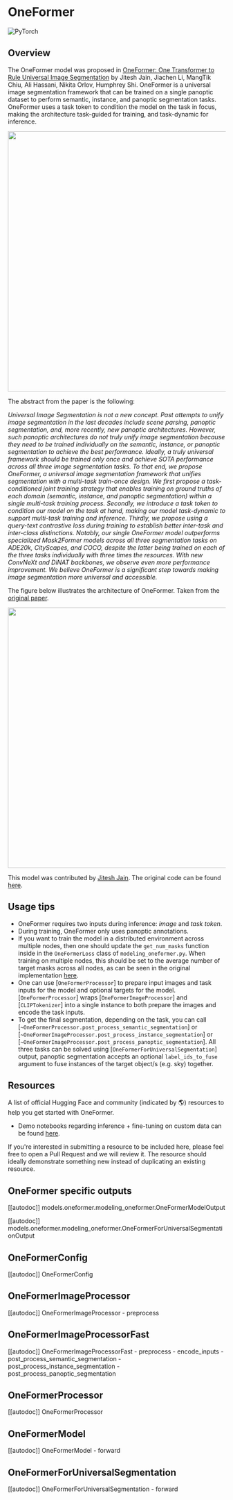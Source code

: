 <!--Copyright 2022 The HuggingFace Team. All rights reserved.

Licensed under the Apache License, Version 2.0 (the "License"); you may not use this file except in compliance with
the License. You may obtain a copy of the License at

http://www.apache.org/licenses/LICENSE-2.0

Unless required by applicable law or agreed to in writing, software distributed under the License is distributed on
an "AS IS" BASIS, WITHOUT WARRANTIES OR CONDITIONS OF ANY KIND, either express or implied. See the License for the
specific language governing permissions and limitations under the License.

⚠️ Note that this file is in Markdown but contain specific syntax for our doc-builder (similar to MDX) that may not be
rendered properly in your Markdown viewer.

-->

# OneFormer

<div class="flex flex-wrap space-x-1">
<img alt="PyTorch" src="https://img.shields.io/badge/PyTorch-DE3412?style=flat&logo=pytorch&logoColor=white">
</div>

## Overview

The OneFormer model was proposed in [OneFormer: One Transformer to Rule Universal Image Segmentation](https://arxiv.org/abs/2211.06220) by Jitesh Jain, Jiachen Li, MangTik Chiu, Ali Hassani, Nikita Orlov, Humphrey Shi. OneFormer is a universal image segmentation framework that can be trained on a single panoptic dataset to perform semantic, instance, and panoptic segmentation tasks. OneFormer uses a task token to condition the model on the task in focus, making the architecture task-guided for training, and task-dynamic for inference.

<img width="600" src="https://huggingface.co/datasets/huggingface/documentation-images/resolve/main/transformers/model_doc/oneformer_teaser.png"/>

The abstract from the paper is the following:

*Universal Image Segmentation is not a new concept. Past attempts to unify image segmentation in the last decades include scene parsing, panoptic segmentation, and, more recently, new panoptic architectures. However, such panoptic architectures do not truly unify image segmentation because they need to be trained individually on the semantic, instance, or panoptic segmentation to achieve the best performance. Ideally, a truly universal framework should be trained only once and achieve SOTA performance across all three image segmentation tasks. To that end, we propose OneFormer, a universal image segmentation framework that unifies segmentation with a multi-task train-once design. We first propose a task-conditioned joint training strategy that enables training on ground truths of each domain (semantic, instance, and panoptic segmentation) within a single multi-task training process. Secondly, we introduce a task token to condition our model on the task at hand, making our model task-dynamic to support multi-task training and inference. Thirdly, we propose using a query-text contrastive loss during training to establish better inter-task and inter-class distinctions. Notably, our single OneFormer model outperforms specialized Mask2Former models across all three segmentation tasks on ADE20k, CityScapes, and COCO, despite the latter being trained on each of the three tasks individually with three times the resources. With new ConvNeXt and DiNAT backbones, we observe even more performance improvement. We believe OneFormer is a significant step towards making image segmentation more universal and accessible.*

The figure below illustrates the architecture of OneFormer. Taken from the [original paper](https://arxiv.org/abs/2211.06220).

<img width="600" src="https://huggingface.co/datasets/huggingface/documentation-images/resolve/main/transformers/model_doc/oneformer_architecture.png"/>

This model was contributed by [Jitesh Jain](https://huggingface.co/praeclarumjj3). The original code can be found [here](https://github.com/SHI-Labs/OneFormer).

## Usage tips

-  OneFormer requires two inputs during inference: *image* and *task token*. 
- During training, OneFormer only uses panoptic annotations.
- If you want to train the model in a distributed environment across multiple nodes, then one should update the
  `get_num_masks` function inside in the `OneFormerLoss` class of `modeling_oneformer.py`. When training on multiple nodes, this should be
  set to the average number of target masks across all nodes, as can be seen in the original implementation [here](https://github.com/SHI-Labs/OneFormer/blob/33ebb56ed34f970a30ae103e786c0cb64c653d9a/oneformer/modeling/criterion.py#L287).
- One can use [`OneFormerProcessor`] to prepare input images and task inputs for the model and optional targets for the model. [`OneFormerProcessor`] wraps [`OneFormerImageProcessor`] and [`CLIPTokenizer`] into a single instance to both prepare the images and encode the task inputs.
- To get the final segmentation, depending on the task, you can call [`~OneFormerProcessor.post_process_semantic_segmentation`] or [`~OneFormerImageProcessor.post_process_instance_segmentation`] or [`~OneFormerImageProcessor.post_process_panoptic_segmentation`]. All three tasks can be solved using [`OneFormerForUniversalSegmentation`] output, panoptic segmentation accepts an optional `label_ids_to_fuse` argument to fuse instances of the target object/s (e.g. sky) together.

## Resources

A list of official Hugging Face and community (indicated by 🌎) resources to help you get started with OneFormer.

- Demo notebooks regarding inference + fine-tuning on custom data can be found [here](https://github.com/NielsRogge/Transformers-Tutorials/tree/master/OneFormer).

If you're interested in submitting a resource to be included here, please feel free to open a Pull Request and we will review it.
The resource should ideally demonstrate something new instead of duplicating an existing resource.

## OneFormer specific outputs

[[autodoc]] models.oneformer.modeling_oneformer.OneFormerModelOutput

[[autodoc]] models.oneformer.modeling_oneformer.OneFormerForUniversalSegmentationOutput

## OneFormerConfig

[[autodoc]] OneFormerConfig

## OneFormerImageProcessor

[[autodoc]] OneFormerImageProcessor
    - preprocess

## OneFormerImageProcessorFast

[[autodoc]] OneFormerImageProcessorFast
    - preprocess
    - encode_inputs
    - post_process_semantic_segmentation
    - post_process_instance_segmentation
    - post_process_panoptic_segmentation

## OneFormerProcessor

[[autodoc]] OneFormerProcessor

## OneFormerModel

[[autodoc]] OneFormerModel
    - forward

## OneFormerForUniversalSegmentation

[[autodoc]] OneFormerForUniversalSegmentation
    - forward
    